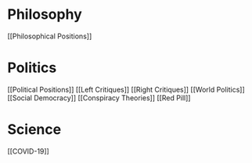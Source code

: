 # Philosophy
[[Philosophical Positions]]
# Politics
[[Political Positions]]
[[Left Critiques]]
[[Right Critiques]]
[[World Politics]]
[[Social Democracy]]
[[Conspiracy Theories]]
[[Red Pill]]
# Science
[[COVID-19]]